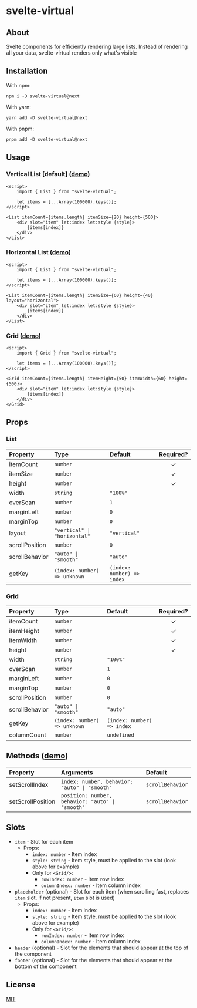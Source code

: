 # svelte-virtual

## About

Svelte components for efficiently rendering large lists. Instead of rendering all your data, svelte-virtual renders only what's visible

## Installation

With npm:

```
npm i -D svelte-virtual@next
```

With yarn:

```
yarn add -D svelte-virtual@next
```

With pnpm:

```
pnpm add -D svelte-virtual@next
```

## Usage

### Vertical List [default] ([demo](https://svelte.dev/repl/70b159e914024f869180c28b8e7eb92d))

```svelte
<script>
	import { List } from "svelte-virtual";

	let items = [...Array(100000).keys()];
</script>

<List itemCount={items.length} itemSize={20} height={500}>
	<div slot="item" let:index let:style {style}>
		{items[index]}
	</div>
</List>
```

### Horizontal List ([demo](https://svelte.dev/repl/160a5bf2e2a8484c8ffd03b219f5eb27))

```svelte
<script>
	import { List } from "svelte-virtual";

	let items = [...Array(100000).keys()];
</script>

<List itemCount={items.length} itemSize={60} height={40} layout="horizontal">
	<div slot="item" let:index let:style {style}>
		{items[index]}
	</div>
</List>
```

### Grid ([demo](https://svelte.dev/repl/8e2b877da06c4532ae50482236abbcac))

```svelte
<script>
	import { Grid } from "svelte-virtual";

	let items = [...Array(100000).keys()];
</script>

<Grid itemCount={items.length} itemHeight={50} itemWidth={60} height={500}>
	<div slot="item" let:index let:style {style}>
		{items[index]}
	</div>
</Grid>
```

## Props

### List

| Property       | Type                         | Default                    | Required? |
| :------------- | :--------------------------- | :------------------------- | :-------: |
| itemCount      | `number`                     |                            |     ✓     |
| itemSize       | `number`                     |                            |     ✓     |
| height         | `number`                     |                            |     ✓     |
| width          | `string`                     | `"100%"`                   |           |
| overScan       | `number`                     | `1`                        |           |
| marginLeft     | `number`                     | `0`                        |           |
| marginTop      | `number`                     | `0`                        |           |
| layout         | `"vertical" \| "horizontal"` | `"vertical"`               |           |
| scrollPosition | `number`                     | `0`                        |           |
| scrollBehavior | `"auto" \| "smooth"`         | `"auto"`                   |           |
| getKey         | `(index: number) => unknown` | `(index: number) => index` |           |

### Grid

| Property       | Type                         | Default                    | Required? |
| :------------- | :--------------------------- | :------------------------- | :-------: |
| itemCount      | `number`                     |                            |     ✓     |
| itemHeight     | `number`                     |                            |     ✓     |
| itemWidth      | `number`                     |                            |     ✓     |
| height         | `number`                     |                            |     ✓     |
| width          | `string`                     | `"100%"`                   |           |
| overScan       | `number`                     | `1`                        |           |
| marginLeft     | `number`                     | `0`                        |           |
| marginTop      | `number`                     | `0`                        |           |
| scrollPosition | `number`                     | `0`                        |           |
| scrollBehavior | `"auto" \| "smooth"`         | `"auto"`                   |           |
| getKey         | `(index: number) => unknown` | `(index: number) => index` |           |
| columnCount    | `number`                     | `undefined`                |           |

## Methods ([demo](https://svelte.dev/repl/8efc42f67dc5493aabe465c589af62e7))

| Property          | Arguments                                        | Default          |
| :---------------- | :----------------------------------------------- | :--------------- |
| setScrollIndex    | `index: number, behavior: "auto" \| "smooth"`    | `scrollBehavior` |
| setScrollPosition | `position: number, behavior: "auto" \| "smooth"` | `scrollBehavior` |

## Slots

-   `item` - Slot for each item
    -   Props:
        -   `index: number` - Item index
        -   `style: string` - Item style, must be applied to the slot (look above for example)
        -   Only for `<Grid/>`:
            -   `rowIndex: number` - Item row index
            -   `columnIndex: number` - Item column index
-   `placeholder` (optional) - Slot for each item (when scrolling fast, replaces `item` slot. if not present, `item` slot is used)
    -   Props:
        -   `index: number` - Item index
        -   `style: string` - Item style, must be applied to the slot (look above for example)
        -   Only for `<Grid/>`:
            -   `rowIndex: number` - Item row index
            -   `columnIndex: number` - Item column index
-   `header` (optional) - Slot for the elements that should appear at the top of the component
-   `footer` (optional) - Slot for the elements that should appear at the bottom of the component

## License

[MIT](./LICENSE)
